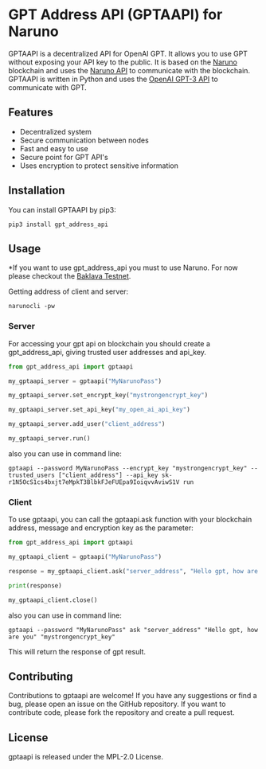 # GPT Address API (GPTAAPI) for Naruno
GPTAAPI is a decentralized API for OpenAI GPT. It allows you to use GPT without exposing your API key to the public. It is based on the [Naruno](https://naruno.org/) blockchain and uses the [Naruno API](https://naruno.org/api/) to communicate with the blockchain. GPTAAPI is written in Python and uses the [OpenAI GPT-3 API](https://openai.com/blog/openai-api/) to communicate with GPT.

## Features
- Decentralized system
- Secure communication between nodes
- Fast and easy to use
- Secure point for GPT API's
- Uses encryption to protect sensitive information


## Installation
You can install GPTAAPI by pip3:

```console
pip3 install gpt_address_api
```

## Usage

*If you want to use gpt_address_api you must to use Naruno. For now please checkout the [Baklava Testnet](https://naruno.org/baklava-testnet/).

Getting address of client and server:
```console
narunocli -pw
```

### Server
For accessing your gpt api on blockchain you should create a gpt_address_api, giving trusted user addresses and api_key.

```python
from gpt_address_api import gptaapi

my_gptaapi_server = gptaapi("MyNarunoPass")

my_gptaapi_server.set_encrypt_key("mystrongencrypt_key")

my_gptaapi_server.set_api_key("my_open_ai_api_key")

my_gptaapi_server.add_user("client_address")

my_gptaapi_server.run()
```

also you can use in command line:
```console	
gptaapi --password MyNarunoPass --encrypt_key "mystrongencrypt_key" --trusted_users ["client_address"] --api_key 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 run
```

### Client
To use gptaapi, you can call the gptaapi.ask function with your blockchain address, message and encryption key as the parameter:

```python
from gpt_address_api import gptaapi

my_gptaapi_client = gptaapi("MyNarunoPass")

response = my_gptaapi_client.ask("server_address", "Hello gpt, how are you", "mystrongencrypt_key")

print(response)

my_gptaapi_client.close()
```

also you can use in command line:
```console	
gptaapi --password "MyNarunoPass" ask "server_address" "Hello gpt, how are you" "mystrongencrypt_key"
```


This will return the response of gpt result.

## Contributing
Contributions to gptaapi are welcome! If you have any suggestions or find a bug, please open an issue on the GitHub repository. If you want to contribute code, please fork the repository and create a pull request.

## License
gptaapi is released under the MPL-2.0 License.
